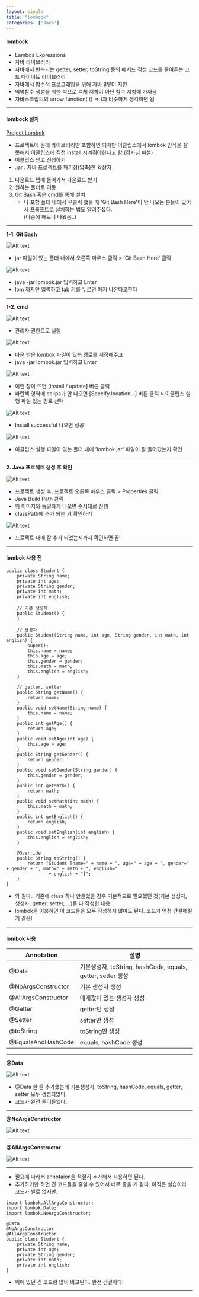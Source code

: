 ```yaml
---
layout: single
title: "lombock"
categories: ['Java']
---
```


#### lombock
* Lambda Expressions
* 자바 라이브러리
* 자바에서 반복되는 getter, setter, toString 등의 메서드 작성 코드를 줄여주는 코드 다이어트 라이브러리
* 자바에서 함수적 프로그래밍을 위해 자바 8부터 지원
* 익명함수 생성을 위한 식으로 객체 지향이 아닌 함수 지향에 가까움
* 자바스크립트의 arrow function( () => )과 비슷하게 생각하면 됨

***

#### lombock 설치
[Projcet Lombok]   

* 프로젝트에 원래 라이브러리만 포함하면 되지만 이클립스에서 lombok 인식을 잘 못해서 이클립스에 직접 install 시켜줘야한다고 함.(강사님 피셜)
* 이클립스 닫고 진행하기
* .jar : 자바 프로젝트를 패키징(압축)한 확장자
   
1. 다운로드 탭에 들어가서 다운로드 받기
2. 원하는 폴더로 이동
3. Git Bash 혹은 cmd를 통해 설치
    * 나 포함 폴더 내에서 우클릭 했을 때 'Git Bash Here'이 안 나오는 분들이 있어서 프롬프트로 설치하는 법도 알려주셨다.   
    (나중에 해보니 나왔음..)

***

**1-1. Git Bash**   
   
![Alt text](/assets/images/lombok/lombok01.jpg)  
   
* jar 파일이 있는 폴더 내에서 오른쪽 마우스 클릭 > 'Git Bash Here' 클릭
   
![Alt text](/assets/images/lombok/lombok06.jpg)  
   
* java -jar lombok.jar 입력하고 Enter   
* lom 까지만 입력하고 tab 키를 누르면 마저 나온다고한다
   
***

**1-2. cmd**
   
![Alt text](/assets/images/lombok/lombok02.jpg)  
   
* 관리자 권한으로 실행
   
![Alt text](/assets/images/lombok/lombok03.jpg)  
   
* 다운 받은 lombok 파일이 있는 경로를 지정해주고   
* java -jar lombok.jar 입력하고 Enter
   
![Alt text](/assets/images/lombok/lombok04.jpg)  
   
* 이런 창이 뜨면 [install / update] 버튼 클릭
* 파란색 영역에 eclips가 안 나오면 [Specify location...] 버튼 클릭 > 이클립스 실행 파일 있는 경로 선택
   
![Alt text](/assets/images/lombok/lombok05.jpg)  

* Install successful 나오면 성공
   
![Alt text](/assets/images/lombok/lombok07.jpg)  
   
* 이클립스 실행 파일이 있는 폴더 내에 'lombok.jar' 파일이 잘 들어갔는지 확인

***

**2. Java 프로젝트 생성 후 확인**
   
![Alt text](/assets/images/lombok/lombok08.jpg)  
   
* 프로젝트 생성 후, 프로젝트 오른쪽 마우스 클릭 > Properties 클릭
* Java Build Path 클릭
* 위 이미지와 동일하게 나오면 순서대로 진행
* classPath에 추가 되는 거 확인하기
   
![Alt text](/assets/images/lombok/lombok09.jpg)  
   
* 프로젝트 내에 잘 추가 되었는지까지 확인하면 끝!

***

#### lombok 사용 전
   
```
public class Student {
	private String name;
	private int age;
	private String gender;
	private int math;
	private int english;
	
	// 기본 생성자
	public Student() {
	}
	
	// 생성자
	public Student(String name, int age, String gender, int math, int english) {
		super();
		this.name = name;
		this.age = age;
		this.gender = gender;
		this.math = math;
		this.english = english;
	}
	
	// getter, setter
	public String getName() {
		return name;
	}
	public void setName(String name) {
		this.name = name;
	}
	public int getAge() {
		return age;
	}
	public void setAge(int age) {
		this.age = age;
	}
	public String getGender() {
		return gender;
	}
	public void setGender(String gender) {
		this.gender = gender;
	}
	public int getMath() {
		return math;
	}
	public void setMath(int math) {
		this.math = math;
	}
	public int getEnglish() {
		return english;
	}
	public void setEnglish(int english) {
		this.english = english;
	}

	@Override
	public String toString() {
		return "Student [name=" + name + ", age=" + age + ", gender=" + gender + ", math=" + math + ", english="
				+ english + "]";
	}
}
```   
   
* 와 길다.. 기존에 class 하나 만들었을 경우 기본적으로 필요했던 것(기본 생성자, 생성자, getter, setter, ...)들 다 작성한 내용
* lombok을 이용하면 이 코드들을 모두 작성하지 않아도 된다. 코드가 엄청 간결해질 거 같음!
   
***

#### lombok 사용
   
|Annotation|설명|
|-----|--------|
|@Data|기본생성자, toString, hashCode, equals, getter, setter 생성|
|@NoArgsConstructor|기본 생성자 생성|
|@AllArgsConstructor|매개값이 있는 생성자 생성|
|@Getter|getter만 생성|
|@Setter|setter만 생성|
|@toString|toString만 생성|
|@EqualsAndHashCode|equals, hashCode 생성|   
   
***
   
**@Data**
   
![Alt text](/assets/images/lombok/lombok10.jpg)  
   
* @Data 한 줄 추가했는데 기본생성자, toString, hashCode, equals, getter, setter 모두 생성되었다.
* 코드가 완전 줄어들었다.
   
***
   
**@NoArgsConstructor**
   
![Alt text](/assets/images/lombok/lombok11.jpg)  
   
***
   
**@AllArgsConstructor**
   
![Alt text](/assets/images/lombok/lombok12.jpg)  
   
***

* 필요에 따라서 annotaion을 적절히 추가해서 사용하면 된다.
* 추가하기만 하면 긴 코드들을 줄일 수 있어서 너무 좋을 거 같다. 아직은 실습이라 코드가 별로 없지만.
   
```
import lombok.AllArgsConstructor;
import lombok.Data;
import lombok.NoArgsConstructor;

@Data
@NoArgsConstructor
@AllArgsConstructor
public class Student {
	private String name;
	private int age;
	private String gender;
	private int math;
	private int english;
}
```
   
* 위에 있던 긴 코드랑 많이 비교된다. 완전 간결하다!
   
***


[Projcet Lombok]: https://projectlombok.org/